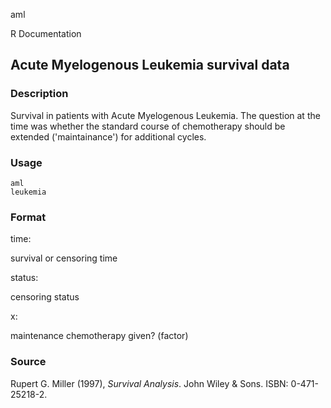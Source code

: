 aml

R Documentation

## Acute Myelogenous Leukemia survival data

### Description

Survival in patients with Acute Myelogenous Leukemia. The question at the time
was whether the standard course of chemotherapy should be extended
('maintainance') for additional cycles.

### Usage

    
    aml
    leukemia

### Format

time:

survival or censoring time

status:

censoring status

x:

maintenance chemotherapy given? (factor)

### Source

Rupert G. Miller (1997), _Survival Analysis_. John Wiley & Sons. ISBN:
0-471-25218-2.

